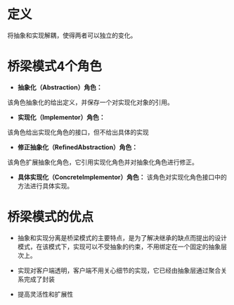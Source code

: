 # 定义
将抽象和实现解耦，使得两者可以独立的变化。

# 桥梁模式4个角色

* **抽象化（Abstraction）角色：**

该角色抽象化的给出定义，并保存一个对实现化对象的引用。

* **实现化（Implementor）角色：**

该角色给出实现化角色的接口，但不给出具体的实现

* **修正抽象化（RefinedAbstraction）角色：**

该角色扩展抽象化角色，它引用实现化角色并对抽象化角色进行修正。

* **具体实现化（ConcreteImplementor）角色：**
该角色对实现化角色接口中的方法进行具体实现。

# 桥梁模式的优点

* 抽象和实现分离是桥梁模式的主要特点，是为了解决继承的缺点而提出的设计模式，在该模式下，实现可以不受抽象的约束，不用绑定在一个固定的抽象层次上。

* 实现对客户端透明，客户端不用关心细节的实现，它已经由抽象层通过聚合关系完成了封装

* 提高灵活性和扩展性

